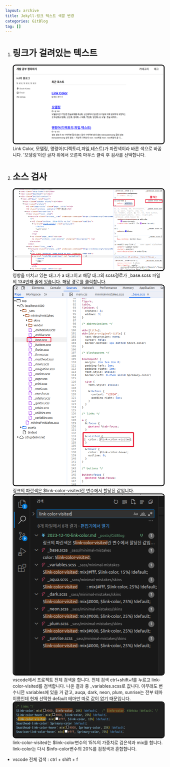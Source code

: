 ```yaml
---
layout: archive
title: Jekyll-링크 텍스트 색깔 변경
categories: GitBlog
tag: []
---
```


1. # 링크가 걸려있는 텍스트
	<img src="../../imgs/gitblog/linked_color_blue.png" style="border:3px solid black;border-radius:9px;width:600px">    
	Link Color, 모델링, 명령어(디렉토리,파일,테스트)가 파란색이라 바른 색으로 바꿉니다.   
	'모뎅링'이란 글자 위에서 오른쪽 마우스 클릭 후 검사를 선택합니다.   

1. # 소스 검사
	<img src="../../imgs/gitblog/linked_color_blue_source_1.png" style="border:3px solid black;border-radius:9px;width:600px">    
	영향을 미치고 있는 태그가 a 태그이고 해당 태그의 scss경로가 _base.scss 파일의 134번째 줄에 있습니다. 해당 경로를 클릭합니다.    
	
	<img src="../../imgs/gitblog/linked_color_blue_source_2.png" style="border:3px solid black;border-radius:9px;width:600px">  
	링크의 파란색은 $link-color-visited란 변수에서 할당된 값입니다.   

	<img src="../../imgs/gitblog/linked_color_blue_source_3.png" style="border:3px solid black;border-radius:9px;width:600px">  
	vscode에서 프로젝트 전체 검색을 합니다. 전체 검색 ctrl+shift+f를 누르고 link-color-visited를 검색합니다. 나온 결과 중 
	_variables.scss로 값니다. 아무래도 변수니깐 variables에 있을 거 같고, auqa, dark, neon, plum, sunrise는 전부 테마 이름인데 현재 선택한 default 테마만 따로 값이 없기 때문입니다.   

	<img src="../../imgs/gitblog/linked_color_blue_source_4.png" style="border:3px solid black;border-radius:9px;width:600px">  
	link-color-visited는 $link-color변수의 15%의 가중치로 검은색과 mix를 합니다. link-color는 다시 $info-color변수의 20%를 검정색과 혼합합니다.   

* vscode 전체 검색 : ctrl + shift + f   